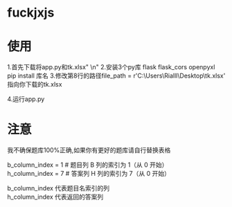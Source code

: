 # fuckjxjs
<h1>使用</h1> 
1.首先下载将app.py和tk.xlsx" \n"
2.安装3个py库 flask flask_cors openpyxl 
pip install 库名  
3.修改第8行的路径file_path = r'C:\Users\Rialll\Desktop\tk.xlsx'  
指向你下载的tk.xlsx  

4.运行app.py

<h1>注意</h1>  
我不确保题库100%正确,如果你有更好的题库请自行替换表格  

b_column_index = 1  # 题目列 B 列的索引为 1（从 0 开始）  
h_column_index = 7  # 答案列 H 列的索引为 7（从 0 开始）  


b_column_index 代表题目名索引的列  
h_column_index 代表返回的答案列  
